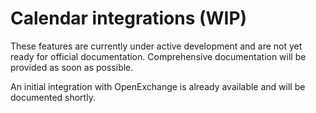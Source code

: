 
# Calendar integrations (WIP)

These features are currently under active development and are not yet ready for official documentation. Comprehensive documentation will be provided as soon as possible.

An initial integration with OpenExchange is already available and will be documented shortly.
